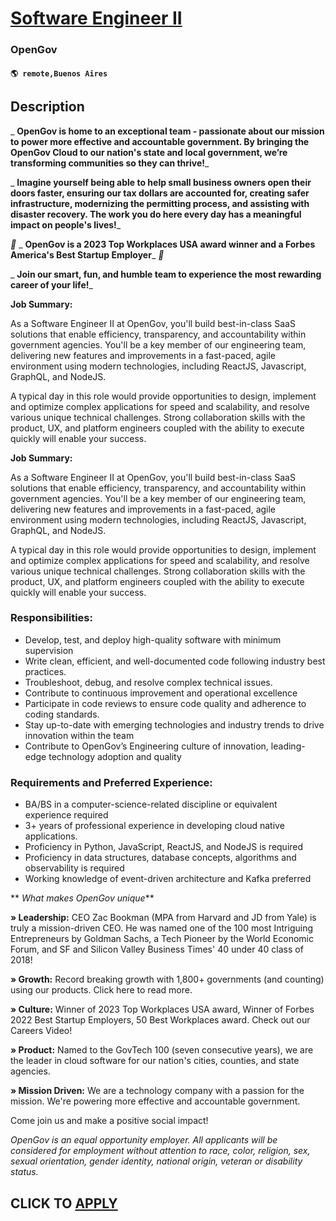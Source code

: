 # [Software Engineer II](https://www.remotewlb.com/apply/software-engineer-ii-134708)  
### OpenGov  
#### `🌎 remote,Buenos Aires`  

## Description

 _ **OpenGov is home to an exceptional team - passionate about our mission to power more effective and accountable government. By bringing the OpenGov Cloud to our nation's state and local government, we’re transforming communities so they can thrive!**_

  

 _ **Imagine yourself being able to help small business owners open their doors faster, ensuring our tax dollars are accounted for, creating safer infrastructure, modernizing the permitting process, and assisting with disaster recovery. The work you do here every day has a meaningful impact on people's lives!**_

  

 _🌟_ _ **OpenGov is a 2023 Top Workplaces USA award winner and a Forbes America's Best Startup Employer**_ _🌟_

  

 _ **Join our smart, fun, and humble team to experience the most rewarding career of your life!**_

  

  

 **Job Summary:**

  

As a Software Engineer II at OpenGov, you'll build best-in-class SaaS solutions that enable efficiency, transparency, and accountability within government agencies. You'll be a key member of our engineering team, delivering new features and improvements in a fast-paced, agile environment using modern technologies, including ReactJS, Javascript, GraphQL, and NodeJS.

  

A typical day in this role would provide opportunities to design, implement and optimize complex applications for speed and scalability, and resolve various unique technical challenges. Strong collaboration skills with the product, UX, and platform engineers coupled with the ability to execute quickly will enable your success.

  

 **Job Summary:**

  

As a Software Engineer II at OpenGov, you'll build best-in-class SaaS solutions that enable efficiency, transparency, and accountability within government agencies. You'll be a key member of our engineering team, delivering new features and improvements in a fast-paced, agile environment using modern technologies, including ReactJS, Javascript, GraphQL, and NodeJS.

  

A typical day in this role would provide opportunities to design, implement and optimize complex applications for speed and scalability, and resolve various unique technical challenges. Strong collaboration skills with the product, UX, and platform engineers coupled with the ability to execute quickly will enable your success.

  

### Responsibilities:

* Develop, test, and deploy high-quality software with minimum supervision
* Write clean, efficient, and well-documented code following industry best practices.
* Troubleshoot, debug, and resolve complex technical issues.
* Contribute to continuous improvement and operational excellence 
* Participate in code reviews to ensure code quality and adherence to coding standards.
* Stay up-to-date with emerging technologies and industry trends to drive innovation within the team
* Contribute to OpenGov’s Engineering culture of innovation, leading-edge technology adoption and quality

  

### Requirements and Preferred Experience:

* BA/BS in a computer-science-related discipline or equivalent experience required
* 3+ years of professional experience in developing cloud native applications.
* Proficiency in Python, JavaScript, ReactJS, and NodeJS is required 
* Proficiency in data structures, database concepts, algorithms and observability is required
* Working knowledge of event-driven architecture and Kafka preferred

  

 ** _What makes OpenGov unique_**

  

 **» Leadership:** CEO Zac Bookman (MPA from Harvard and JD from Yale) is truly a mission-driven CEO. He was named one of the 100 most Intriguing Entrepreneurs by Goldman Sachs, a Tech Pioneer by the World Economic Forum, and SF and Silicon Valley Business Times' 40 under 40 class of 2018!

  

 **» Growth:** Record breaking growth with 1,800+ governments (and counting) using our products. Click here to read more.

  

**» Culture:** Winner of 2023 Top Workplaces USA award, Winner of Forbes 2022 Best Startup Employers, 50 Best Workplaces award. Check out our Careers Video!

  

 **» Product:** Named to the GovTech 100 (seven consecutive years), we are the leader in cloud software for our nation's cities, counties, and state agencies.

  

**» Mission Driven:** We are a technology company with a passion for the mission. We're powering more effective and accountable government.

  

Come join us and make a positive social impact!

  

  

 _OpenGov is an equal opportunity employer. All applicants will be considered for employment without attention to race, color, religion, sex, sexual orientation, gender identity, national origin, veteran or disability status._

  
## CLICK TO [APPLY](https://www.remotewlb.com/apply/software-engineer-ii-134708)

